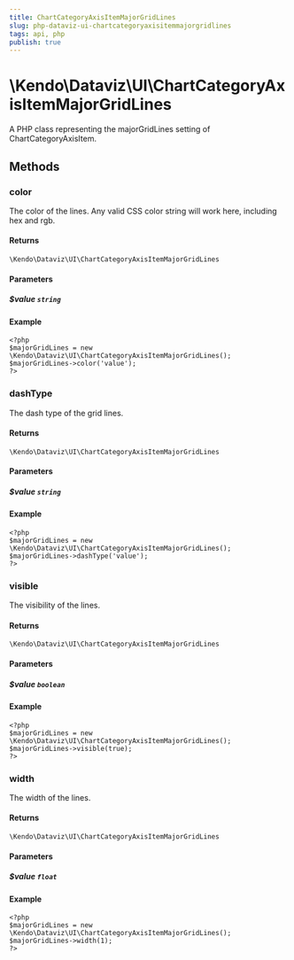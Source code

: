 ```yaml
---
title: ChartCategoryAxisItemMajorGridLines
slug: php-dataviz-ui-chartcategoryaxisitemmajorgridlines
tags: api, php
publish: true
---
```


# \Kendo\Dataviz\UI\ChartCategoryAxisItemMajorGridLines

A PHP class representing the majorGridLines setting of ChartCategoryAxisItem.


## Methods

### color
The color of the lines. Any valid CSS color string will work here, including hex and rgb.

#### Returns
`\Kendo\Dataviz\UI\ChartCategoryAxisItemMajorGridLines`

#### Parameters

##### $value `string`



#### Example 
    <?php
    $majorGridLines = new \Kendo\Dataviz\UI\ChartCategoryAxisItemMajorGridLines();
    $majorGridLines->color('value');
    ?>

### dashType
The dash type of the grid lines.

#### Returns
`\Kendo\Dataviz\UI\ChartCategoryAxisItemMajorGridLines`

#### Parameters

##### $value `string`



#### Example 
    <?php
    $majorGridLines = new \Kendo\Dataviz\UI\ChartCategoryAxisItemMajorGridLines();
    $majorGridLines->dashType('value');
    ?>

### visible
The visibility of the lines.

#### Returns
`\Kendo\Dataviz\UI\ChartCategoryAxisItemMajorGridLines`

#### Parameters

##### $value `boolean`



#### Example 
    <?php
    $majorGridLines = new \Kendo\Dataviz\UI\ChartCategoryAxisItemMajorGridLines();
    $majorGridLines->visible(true);
    ?>

### width
The width of the lines.

#### Returns
`\Kendo\Dataviz\UI\ChartCategoryAxisItemMajorGridLines`

#### Parameters

##### $value `float`



#### Example 
    <?php
    $majorGridLines = new \Kendo\Dataviz\UI\ChartCategoryAxisItemMajorGridLines();
    $majorGridLines->width(1);
    ?>

